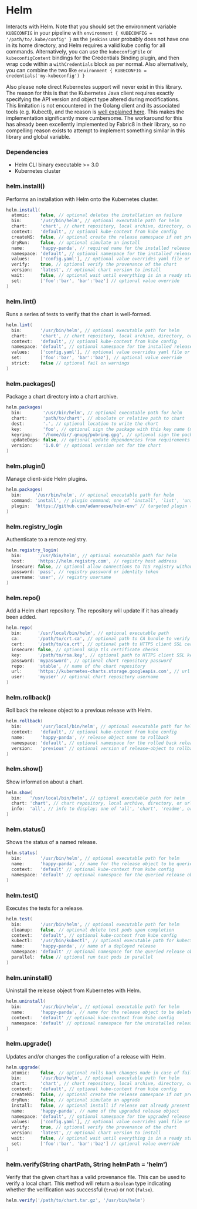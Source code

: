 # Helm

Interacts with Helm. Note that you should set the environment variable `KUBECONFIG` in your pipeline with `environment { KUBECONFIG = '/path/to/.kube/config' }` as the `jenkins` user probably does not have one in its home directory, and Helm requires a valid kube config for all commands. Alternatively, you can use the `kubeconfigFile` or `kubeconfigContent` bindings for the Credentials Binding plugin, and then wrap code within a `withCredentials` block as per normal. Also alternatively, you can combine the two like `environment { KUBECONFIG = credentials('my-kubeconfig') }`

Also please note direct Kubernetes support will never exist in this library. The reason for this is that the Kubernetes Java client requires exactly specifying the API version and object type altered during modifications. This limitation is not encountered in the Golang client and its associated tools (e.g. Kubectl), and the reason is [well explained here](https://github.com/kubernetes-client/java/issues/611#issuecomment-509106822). This makes the implementation significantly more cumbersome. The workaround for this has already been excellently implemented by Fabric8 in their library, so no compelling reason exists to attempt to implement something similar in this library and global variable.

### Dependencies

- Helm CLI binary executable >= 3.0
- Kubernetes cluster

### helm.install()
Performs an installation with Helm onto the Kubernetes cluster.

```groovy
helm.install(
  atomic:    false, // optional deletes the installation on failure
  bin:       '/usr/bin/helm', // optional executable path for helm
  chart:     'chart', // chart repository, local archive, directory, or url to install
  context:   'default', // optional kube-context from kube config
  createNS:  false, // optional create the release namespace if not present
  dryRun:    false, // optional simulate an install
  name:      'happy-panda', // required name for the installed release object
  namespace: 'default', // optional namespace for the installed release object
  values:    ['config.yaml'], // optional value overrides yaml file or url
  verify:    true, // optional verify the provenance of the chart
  version:   'latest', // optional chart version to install
  wait:      false, // optional wait until everything is in a ready state
  set:       ['foo':'bar', 'bar':'baz'] // optional value override
)
```

### helm.lint()
Runs a series of tests to verify that the chart is well-formed.

```groovy
helm.lint(
  bin:       '/usr/bin/helm', // optional executable path for helm
  chart:     'chart', // chart repository, local archive, directory, or url to install
  context:   'default', // optional kube-context from kube config
  namespace: 'default', // optional namespace for the installed release object
  values:    ['config.yaml'], // optional value overrides yaml file or url
  set:       ['foo':'bar', 'bar':'baz'], // optional value override
  strict:    false // optional fail on warnings
)
```

### helm.packages()
Package a chart directory into a chart archive.

```groovy
helm.packages(
  bin:        '/usr/bin/helm', // optional executable path for helm
  chart:      'path/to/chart', // absolute or relative path to chart
  dest:       '.', // optional location to write the chart
  key:        'foo', // optional sign the package with this key name (mutually exclusive with keyring)
  keyring:    '/home/dir/.gnupg/pubring.gpg', // optional sign the package with the public keyring at this location (mutually exclusive with key)
  updateDeps: false, // optional update dependencies from requirements prior to packaging
  version:    '1.0.0' // optional version set for the chart
)
```

### helm.plugin()
Manage client-side Helm plugins.

```groovy
helm.packages(
  bin:     '/usr/bin/helm', // optional executable path for helm
  command: 'install', // plugin command; one of 'install', 'list', 'uninstall', or 'update'
  plugin:  'https://github.com/adamreese/helm-env' // targeted plugin (unless 'list' command)
)
```

### helm.registry_login
Authenticate to a remote registry.

```groovy
helm.registry_login(
  bin:      '/usr/bin/helm', // optional executable path for helm
  host:     'https://helm.registry.com', // registry host address
  insecure: false, // optional allow connections to TLS registry without certs
  password: 'pass', // registry password or identity token
  username: 'user', // registry username
)
```

### helm.repo()
Add a Helm chart repository. The repository will update if it has already been added.

```groovy
helm.repo(
  bin:      '/usr/local/bin/helm', // optional executable path
  ca:       '/path/to/crt.ca', // optional path to CA bundle to verify certificates of HTTPS servers
  cert:     '/path/to/ca.crt', // optional path to HTTPS client SSL certificate file
  insecure: false, // optional skip tls certificate checks
  key:      '/path/to/rsa.key', // optional path to HTTPS client SSL key file
  password: 'mypassword', // optional chart repository password
  repo:     'stable', // name of the chart repository
  url:      'https://kubernetes-charts.storage.googleapis.com', // url of the chart repository
  user:     'myuser' // optional chart repository username
)
```

### helm.rollback()
Roll back the release object to a previous release with Helm.

```groovy
helm.rollback(
  bin:       '/usr/local/bin/helm', // optional executable path for helm
  context:   'default', // optional kube-context from kube config
  name:      'happy-panda', // release object name to rollback
  namespace: 'default', // optional namespace for the rolled back release object
  version:   'previous' // optional version of release-object to rollback to
)
```

### helm.show()
Show information about a chart.

```groovy
helm.show(
  bin:   '/usr/local/bin/helm', // optional executable path for helm
  chart: 'chart', // chart repository, local archive, directory, or url to display
  info:  'all', // info to display; one of 'all', 'chart', 'readme', or 'values'
)
```

### helm.status()
Shows the status of a named release.

```groovy
helm.status(
  bin:       '/usr/bin/helm', // optional executable path for helm
  name:      'happy-panda', // name for the release object to be queried
  context:   'default' // optional kube-context from kube config
  namespace: 'default' // optional namespace for the queried release object
)
```

### helm.test()
Executes the tests for a release.

```groovy
helm.test(
  bin:       '/usr/bin/helm', // optional executable path for helm
  cleanup:   false, // optional delete test pods upon completion
  context:   'default', // optional kube-context from kube config
  kubectl:   '/usr/bin/kubectl', // optional executable path for kubectl
  name:      'happy-panda', // name of a deployed release
  namespace: 'default' // optional namespace for the queried release object
  parallel:  false // optional run test pods in parallel
)
```

### helm.uninstall()
Uninstall the release object from Kubernetes with Helm.

```groovy
helm.uninstall(
  bin:       '/usr/bin/helm', // optional executable path for helm
  name:      'happy-panda', // name for the release object to be deleted
  context:   'default' // optional kube-context from kube config
  namespace: 'default' // optional namespace for the uninstalled release object
)
```

### helm.upgrade()
Updates and/or changes the configuration of a release with Helm.

```groovy
helm.upgrade(
  atomic:    false, // optional rolls back changes made in case of failed upgrade
  bin:       '/usr/bin/helm', // optional executable path for helm
  chart:     'chart', // chart repository, local archive, directory, or url to upgrade
  context:   'default', // optional kube-context from kube config
  createNS:  false, // optional create the release namespace if not present and install occurs
  dryRun:    false, // optional simulate an upgrade
  install:   false, // optional install if release not already present
  name:      'happy-panda', // name of the upgraded release object
  namespace: 'default', // optional namespace for the upgraded release object
  values:    ['config.yaml'], // optional value overrides yaml file or url
  verify:    true, // optional verify the provenance of the chart
  version:   'latest', // optional chart version to install
  wait:      false, // optional wait until everything is in a ready state
  set:       ['foo':'bar', 'bar':'baz'] // optional value override
)
```

### helm.verify(String chartPath, String helmPath = 'helm')
Verify that the given chart has a valid provenance file. This can be used to verify a local chart. This method will return a `Boolean` type indicating whether the verification was successful (`true`) or not (`false`).

```groovy
helm.verify('/path/to/chart.tar.gz', '/usr/bin/helm')
```
